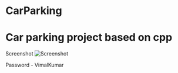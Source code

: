 # CarParking
# Car parking project based on cpp 

Screenshot
![Screenshot ](https://user-images.githubusercontent.com/90466387/236696954-b57dc1d0-820b-4ad8-a818-8854ed32fb31.png)


Password - VimalKumar
